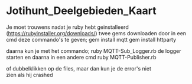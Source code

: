 # Jotihunt_Deelgebieden_Kaart

Je moet trouwens nadat je ruby hebt geinstalleerd (https://rubyinstaller.org/downloads/) twee gems downloaden door in een cmd deze commando's te geven;
gem install mqtt
gem install httparty

daarna kun je met het commando;
ruby MQTT-Sub_Logger.rb
de logger starten en daarna in een andere cmd
ruby MQTT-Publisher.rb

of dubbelklikken op de files, maar dan kun je de error's niet zien als hij crashed

